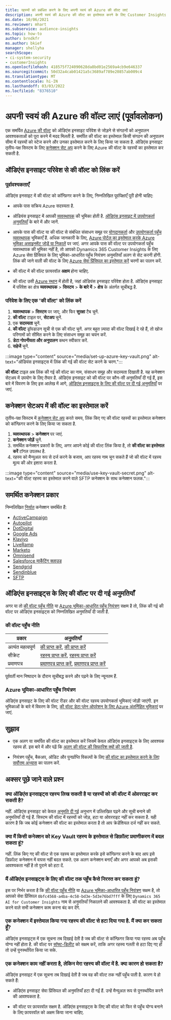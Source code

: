 ```yaml
---
title: रहस्यों को प्रबंधित करने के लिए अपनी स्वयं की Azure की वॉल्ट लाएं
description: अपनी स्वयं की Azure की वॉल्ट का इस्तेमाल करने के लिए Customer Insights को कॉन्फ़िगर करने का तरीका जानें.
ms.date: 10/06/2021
ms.reviewer: mhart
ms.subservice: audience-insights
ms.topic: how-to
author: brndkfr
ms.author: bkief
manager: shellyha
searchScope:
- ci-system-security
- customerInsights
ms.openlocfilehash: 418575f724090628da8bd01e2569a4cb9e646337
ms.sourcegitcommit: 50d32a4cab01421a5c3689af789e20857ab009c4
ms.translationtype: MT
ms.contentlocale: hi-IN
ms.lasthandoff: 03/03/2022
ms.locfileid: "8376510"
---
```

# <a name="bring-your-own-azure-key-vault-preview"></a>अपनी स्वयं की Azure की वॉल्ट लाएं (पूर्वावलोकन)

एक समर्पित [Azure की वॉल्ट](/azure/key-vault/general/basic-concepts) को ऑडिएंस इनसाइट परिवेश से जोड़ने से संगठनों को अनुपालन आवश्यकताओं को पूरा करने में मदद मिलती है.
समर्पित की वॉल्ट का इस्तेमाल किसी संगठन की अनुपालन सीमा में रहस्यों को स्टेज करने और उनका इस्तेमाल करने के लिए किया जा सकता है. ऑडिएंस इनसाइट तृतीय-पक्ष सिस्टम के लिए [कनेक्शन सेट अप](connections.md) करने के लिए Azure की वॉल्ट के रहस्यों का इस्तेमाल कर सकती है.

## <a name="link-the-key-vault-to-the-audience-insights-environment"></a>ऑडिएंस इनसाइट परिवेश से की वॉल्ट को लिंक करें

### <a name="prerequisites"></a>पूर्वावश्यकताएँ

ऑडिएंस इनसाइट में की वॉल्ट को कॉन्फ़िगर करने के लिए, निम्नलिखित पूर्वापेक्षाएँ पूरी होनी चाहिए:

- आपके पास सक्रिय Azure सदस्यता है.

- ऑडियंस इनसाइट में आपकी [व्यवस्थापक](permissions.md#admin) की भूमिका होती है. [ऑडिएंस इनसाइट में उपयोगकर्ता अनुमतियाँ](permissions.md#assign-roles-and-permissions) के बारे में और जानें.

- आपके पास की वॉल्ट या की वॉल्ट से संबंधित संसाधन समूह पर [योगदानकर्ता](/azure/role-based-access-control/built-in-roles#contributor) और [उपयोगकर्ता पहुँच व्यवस्थापक](/azure/role-based-access-control/built-in-roles#user-access-administrator) भूमिकाएँ हैं. अधिक जानकारी के लिए, [Azure पोर्टल का इस्तेमाल करके Azure भूमिका असाइनमेंट जोड़ें या निकालें](/azure/role-based-access-control/role-assignments-portal) पर जाएं. अगर आपके पास की वॉल्ट पर उपयोगकर्ता पहुँच व्यवस्थापक की भूमिका नहीं है, तो आपको Dynamics 365 Customer Insights के लिए Azure सेवा प्रिंसिपल के लिए भूमिका-आधारित पहुँच नियंत्रण अनुमतियाँ अलग से सेट करनी होंगी. लिंक की जाने वाली की वॉल्ट के लिए [Azure सेवा प्रिंसिपल का इस्तेमाल करें](connect-service-principal.md) चरणों का पालन करें.

- की वॉल्ट में की वॉल्ट फ़ायरवॉल **अक्षम** होना चाहिए.

- की वॉल्ट उसी [Azure स्थान](https://azure.microsoft.com/global-infrastructure/geographies/#overview) में होती है, जहां ऑडियंस इनसाइट परिवेश होता है. ऑडिएंस इनसाइट में परिवेश का क्षेत्र **व्यवस्थापक** > **सिस्टम** > **के बारे में** > **क्षेत्र** के अंतर्गत सूचीबद्ध है.

### <a name="link-a-key-vault-to-the-environment"></a>परिवेश के लिए एक 'की वॉल्ट' को लिंक करें

1. **व्यवस्थापक** > **सिस्टम** पर जाए, और फिर **सुरक्षा** टैब चुनें.
1. **की वॉल्ट** टाइल पर, **सेटअप** चुनें.
1. एक **सदस्यता** चुनें.
1. **की वॉल्ट** ड्रॉपडाउन सूची से एक की वॉल्ट चुनें. अगर बहुत ज़्यादा की वॉल्ट दिखाई दे रहे हैं, तो खोज परिणामों को सीमित करने के लिए संसाधन समूह का चयन करें.
1. **डेटा गोपनीयता और अनुपालन** कथन स्वीकार करें.
1. **सहेजें** चुनें.

:::image type="content" source="media/set-up-azure-key-vault.png" alt-text="ऑडियंस इनसाइट्स में लिंक की गई की वॉल्ट सेट करने के चरण.":::

**की वॉल्ट** टाइल अब लिंक की गई की वॉल्ट का नाम, संसाधन समूह और सदस्यता दिखाती है. यह कनेक्शन सेटअप में उपयोग के लिए तैयार है.
ऑडिएंस इनसाइट को की वॉल्ट पर कौन-सी अनुमतियाँ दी गई हैं, इस बारे में विवरण के लिए इस आलेख में आगे, [ऑडिएंस इनसाइट्स के लिए की वॉल्ट पर दी गई अनुमतियाँ](#permissions-granted-on-the-key-vault-to-audience-insights) पर जाएं.

## <a name="use-the-key-vault-in-the-connection-setup"></a>कनेक्शन सेटअप में की वॉल्ट का इस्तेमाल करें

तृतीय-पक्ष सिस्टम में [कनेक्शन सेट अप](connections.md) करते समय, लिंक किए गए की वॉल्ट रहस्यों का इस्तेमाल कनेक्शन को कॉन्फ़िगर करने के लिए किया जा सकता है.

1. **व्यवस्थापक** > **कनेक्शन** पर जाएं.
1. **कनेक्शन जोड़ें** चुनें.
1. समर्थित कनेक्शन प्रकारों के लिए, अगर आपने कोई की वॉल्ट लिंक किया है, तो **की वॉल्ट का इस्तेमाल करें** टॉगल उपलब्ध है.
1. रहस्य को मैन्युअल रूप से दर्ज करने के बजाय, आप रहस्य नाम चुन सकते हैं जो की वॉल्ट में रहस्य मूल्य की ओर इशारा करता है.

:::image type="content" source="media/use-key-vault-secret.png" alt-text="की वॉल्ट रहस्य का इस्तेमाल करने वाले SFTP कनेक्शन के साथ कनेक्शन फलक.":::

## <a name="supported-connection-types"></a>समर्थित कनेक्शन प्रकार

निम्नलिखित [निर्यात](export-destinations.md) कनेक्शन समर्थित हैं:

* [ActiveCampaign](export-active-campaign.md)
* [Autopilot](export-autopilot.md)
* [DotDigital](export-dotdigital.md)
* [Google Ads](export-google-ads.md)
* [Klaviyo](export-klaviyo.md)
* [LiveRamp](export-liveramp.md)
* [Marketo](export-marketo.md)
* [Omnisend](export-omnisend.md)
* [Salesforce मार्केटिंग क्लाउड](export-salesforce.md)
* [Sendgrid](export-sendgrid.md)
* [Sendinblue](export-sendinblue.md)
* [SFTP](export-sftp.md)

## <a name="permissions-granted-on-the-key-vault-to-audience-insights"></a>ऑडिएंस इनसाइट्स के लिए की वॉल्ट पर दी गई अनुमतियाँ

अगर या तो [की वॉल्ट पहुँच नीति](/azure/key-vault/general/assign-access-policy?tabs=azure-portal) या [Azure भूमिका-आधारित पहुँच नियंत्रण](/azure/key-vault/general/rbac-guide?tabs=azure-cli) सक्षम है तो, लिंक की गई की वॉल्ट पर ऑडिएंस इनसाइट्स को निम्नलिखित अनुमतियाँ दी जाती हैं.

### <a name="key-vault-access-policy"></a>की वॉल्ट पहुँच नीति

| प्रकार        | अनुमतियाँ          |
| ----------- | -------------------- |
| अत्‍यंत महत्वपूर्ण         | [की प्राप्त करें](/rest/api/keyvault/get-keys), [की प्राप्त करें](/rest/api/keyvault/get-key)                                 |
| सीक्रेट      | [रहस्य प्राप्त करें](/rest/api/keyvault/get-secrets), [रहस्य प्राप्त करें](/rest/api/keyvault/get-secret)                     |
| प्रमाणपत्र | [प्रमाणपत्र प्राप्त करें](/rest/api/keyvault/get-certificates), [प्रमाणपत्र प्राप्त करें](/rest/api/keyvault/get-certificate) |

पूर्ववर्ती मान निष्पादन के दौरान सूचीबद्ध करने और पढ़ने के लिए न्यूनतम हैं.

### <a name="azure-role-based-access-control"></a>Azure भूमिका-आधारित पहुँच नियंत्रण

ऑडिएंस इनसाइट के लिए की वॉल्ट रीडर और की वॉल्ट रहस्य उपयोगकर्ता भूमिकाएं जोड़ी जाएंगी. इन भूमिकाओं के बारे में विवरण के लिए, [की वॉल्ट डेटा प्लेन ऑपरेशन के लिए Azure अंतर्निहित भूमिकाएं](/azure/key-vault/general/rbac-guide?tabs=azure-cli) पर जाएं.

## <a name="recommendations"></a>सुझाव

- एक अलग या समर्पित की वॉल्ट का इस्तेमाल करें जिसमें केवल ऑडिएंस इनसाइट्स के लिए आवश्यक रहस्य हों. इस बारे में और पढ़ें कि [अलग की वॉल्ट की सिफारिश क्यों की जाती है](/azure/key-vault/general/best-practices#why-we-recommend-separate-key-vaults).

- नियंत्रण पहुँच, बैकअप, ऑडिट और पुनर्प्राप्ति विकल्पों के लिए [की वॉल्ट का इस्तेमाल करने के लिए सर्वोत्तम अभ्यास](/azure/key-vault/general/best-practices#turn-on-logging) का पालन करें.

## <a name="frequently-asked-questions"></a>अक्सर पूछे जाने वाले प्रश्न

### <a name="can-audience-insights-write-secrets-or-overwrite-secrets-into-the-key-vault"></a>क्या ऑडिएंस इनसाइट्स रहस्य लिख सकती है या रहस्यों को की वॉल्ट में ओवरराइट कर सकती है?

नहीं. ऑडिएंस इनसाइट को केवल [अनुमति दी गई](#permissions-granted-on-the-key-vault-to-audience-insights) अनुभाग में उल्लिखित पढ़ने और सूची बनाने की अनुमतियाँ दी गई हैं. सिस्टम की वॉल्ट में रहस्यों को जोड़, हटा या ओवरराइट नहीं कर सकता है. यही कारण है कि जब कोई कनेक्शन की वॉल्ट का इस्तेमाल करता है तो आप क्रेडेंशियल दर्ज नहीं कर सकते.

### <a name="can-i-change-a-connection-from-using-key-vault-secrets-to-default-authentication"></a>क्या मैं किसी कनेक्शन को Key Vault रहस्य के इस्तेमाल से डिफ़ॉल्ट प्रमाणीकरण में बदल सकता हूं?

नहीं. लिंक किए गए की वॉल्ट से एक रहस्य का इस्तेमाल करके इसे कॉन्फ़िगर करने के बाद आप इसे डिफ़ॉल्ट कनेक्शन में वापस नहीं बदल सकते. एक अलग कनेक्शन बनाएँ और अगर आपको अब इसकी आवश्यकता नहीं है तो पुराने को हटा दें.

### <a name="how-can-i-revoke-access-to-a-key-vault-for-audience-insights"></a>मैं ऑडिएंस इनसाइट्स के लिए की वॉल्ट तक पहुँच कैसे निरस्त कर सकता हूं?

इस पर निर्भर करता है कि [की वॉल्ट पहुँच नीति](/azure/key-vault/general/assign-access-policy?tabs=azure-portal) या [Azure भूमिका-आधारित पहुँच नियंत्रण](/azure/key-vault/general/rbac-guide?tabs=azure-cli) सक्षम है, तो आपको सेवा प्रिंसिपल `0bfc4568-a4ba-4c58-bd3e-5d3e76bd7fff` के लिए `Dynamics 365 AI for Customer Insights` नाम से अनुमतियाँ निकालने की आवश्यकता है. की वॉल्ट का इस्तेमाल करने वाले सभी कनेक्शन काम करना बंद कर देंगे.

### <a name="a-secret-thats-used-in-a-connection-got-removed-from-the-key-vault-what-can-i-do"></a>एक कनेक्शन में इस्तेमाल किया गया रहस्य की वॉल्ट से हटा दिया गया है. मैं क्या कर सकता हूँ?

ऑडिएंस इनसाइट्स में एक सूचना तब दिखाई देती है जब की वॉल्ट से कॉन्फ़िगर किया गया रहस्य अब पहुँच योग्य नहीं होता है. की वॉल्ट पर [सॉफ्ट-डिलीट](/azure/key-vault/general/soft-delete-overview) को सक्षम करें, ताकि अगर रहस्य गलती से हटा दिए गए हों तो उन्हें पुनर्स्थापित किया जा सके.

### <a name="a-connection-doesnt-work-but-my-secret-is-in-the-key-vault-what-might-be-the-cause"></a>एक कनेक्शन काम नहीं करता है, लेकिन मेरा रहस्य की वॉल्ट में है. क्या कारण हो सकता है?

ऑडिएंस इनसाइट में एक सूचना तब दिखाई देती है जब वह की वॉल्ट तक नहीं पहुँच पाती है. कारण ये हो सकते हैं:

- ऑडिएंस इनसाइट सेवा प्रिंसिपल की अनुमतियाँ हटा दी गईं हैं. उन्हें मैन्युअल रूप से पुनर्स्थापित करने की आवश्यकता है.

- की वॉल्ट पर फ़ायरवॉल सक्षम है. ऑडिएंस इनसाइट्स के लिए की वॉल्ट को फिर से पहुँच योग्य बनाने के लिए फ़ायरवॉल को अक्षम किया जाना चाहिए.
